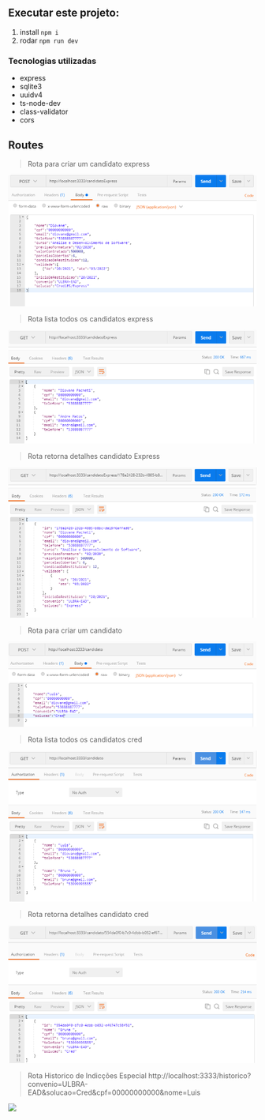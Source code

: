 
## Executar este projeto:

1. install `npm i` 
2. rodar `npm run dev` 

### Tecnologias utilizadas

- express
- sqlite3
- uuidv4
- ts-node-dev
- class-validator
- cors

## Routes

>Rota para criar um candidato express

![](assets/craindoCandidatoExpress.png)

>Rota lista todos os candidatos express 

![](assets/listaCandidatosExpress.png)

>Rota retorna detalhes candidato Express

![](assets/detalheDeCandidatoExpress.png)

>Rota para criar um candidato

![](assets/craindoCandidato.png)

>Rota lista todos os candidatos cred

![](assets/listaCandidatosCred.png)

>Rota retorna detalhes candidato cred

![](assets/detalheDeCandidato.png)

>Rota Historico de Indicções Especial
>http://localhost:3333/historico?convenio=ULBRA-EAD&solucao=Cred&cpf=00000000000&nome=Luis

![](assets/historicoindicaçoesCred.png)